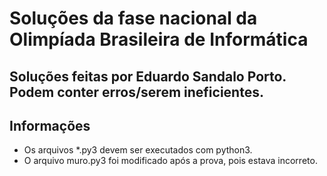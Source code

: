 # Soluções da fase nacional da Olimpíada Brasileira de Informática
## Soluções feitas por Eduardo Sandalo Porto. Podem conter erros/serem ineficientes.

## Informações
  * Os arquivos *.py3 devem ser executados com python3.
  * O arquivo muro.py3 foi modificado após a prova, pois estava incorreto.
